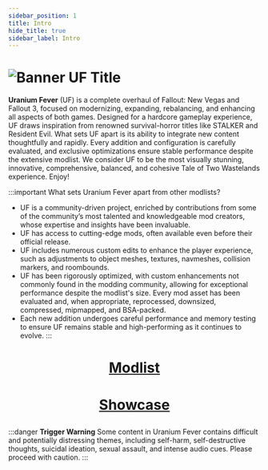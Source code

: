 ```yaml
---
sidebar_position: 1
title: Intro
hide_title: true
sidebar_label: Intro
---
```


# ![Banner UF Title](https://github.com/user-attachments/assets/0c750cbf-ca4f-4cb3-ae68-f4c8cc08931c)

**Uranium Fever** (UF) is a complete overhaul of Fallout: New Vegas and Fallout 3, focused on modernizing, expanding, rebalancing, and enhancing all aspects of both games. Designed for a hardcore gameplay experience, UF draws inspiration from renowned survival-horror titles like STALKER and Resident Evil. What sets UF apart is its ability to integrate new content thoughtfully and rapidly. Every addition and configuration is carefully evaluated, and exclusive optimizations ensure stable performance despite the extensive modlist. We consider UF to be the most visually stunning, innovative, comprehensive, balanced, and cohesive Tale of Two Wastelands experience. Enjoy!

:::important What sets Uranium Fever apart from other modlists?
- UF is a community-driven project, enriched by contributions from some of the community’s most talented and knowledgeable mod creators, whose expertise and insights have been invaluable.
- UF has access to cutting-edge mods, often available even before their official release.
- UF includes numerous custom edits to enhance the player experience, such as adjustments to object meshes, textures, navmeshes, collision markers, and roombounds.
- UF has been rigorously optimized, with custom enhancements not commonly found in the modding community, allowing for exceptional performance despite the modlist's size. Every mod asset has been evaluated and, when appropriate, reprocessed, downsized, compressed, mipmapped, and BSA-packed.
- Each new addition undergoes careful performance and memory testing to ensure UF remains stable and high-performing as it continues to evolve.
:::

# <p align="center"> [Modlist](https://loadorderlibrary.com/lists/uranium-fever) </p>
# <p align="center"> [Showcase](https://uraniumfever.net/docs/userinterface/) </p>

:::danger **Trigger Warning**
Some content in Uranium Fever contains difficult and potentially distressing themes, including self-harm, self-destructive thoughts, suicidal ideation, sexual assault, and intense audio cues. Please proceed with caution.
:::
